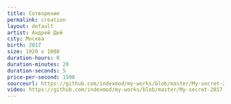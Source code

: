 ```yaml
---
title: Сотворение
permalink: creation
layout: default
artist: Андрей Дей
city: Москва
birth: 2017
size: 1920 x 1080
duration-hours: 0
duration-minutes: 20
duration-seconds: 5
price-per-second: 1500
sourceurl: https://github.com/indexmod/my-works/blob/master/My-secret-2017.mp4
video: https://github.com/indexmod/my-works/blob/master/My-secret-2017.mp4
---
```

